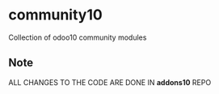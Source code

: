 # community10
Collection of odoo10 community modules
## Note
ALL CHANGES TO THE CODE ARE DONE IN **addons10** REPO
